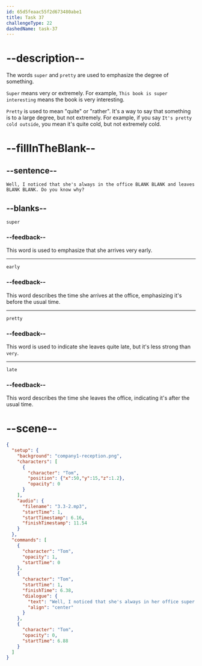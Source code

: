 ```yaml
---
id: 65d5feaac55f2d673480abe1
title: Task 37
challengeType: 22
dashedName: task-37
---
```


<!-- (Audio) Tom: Well, I noticed that she's always in the office super early and leaves pretty late. Do you know why? -->

# --description--

The words `super` and `pretty` are used to emphasize the degree of something.

`Super` means very or extremely. For example, `This book is super interesting` means the book is very interesting. 

`Pretty` is used to mean "quite" or "rather". It's a way to say that something is to a large degree, but not extremely. For example, if you say `It's pretty cold outside`, you mean it's quite cold, but not extremely cold.

# --fillInTheBlank--

## --sentence--

`Well, I noticed that she's always in the office BLANK BLANK and leaves BLANK BLANK. Do you know why?`

## --blanks--

`super`

### --feedback--

This word is used to emphasize that she arrives very early.

---

`early`

### --feedback--

This word describes the time she arrives at the office, emphasizing it's before the usual time.

---

`pretty`

### --feedback--

This word is used to indicate she leaves quite late, but it's less strong than `very`.

---

`late`

### --feedback--

This word describes the time she leaves the office, indicating it's after the usual time.

# --scene--

```json
{
  "setup": {
    "background": "company1-reception.png",
    "characters": [
      {
        "character": "Tom",
        "position": {"x":50,"y":15,"z":1.2},
        "opacity": 0
      }
    ],
    "audio": {
      "filename": "3.3-2.mp3",
      "startTime": 1,
      "startTimestamp": 6.16,
      "finishTimestamp": 11.54
    }
  },
  "commands": [
    {
      "character": "Tom",
      "opacity": 1,
      "startTime": 0
    },
    {
      "character": "Tom",
      "startTime": 1,
      "finishTime": 6.38,
      "dialogue": {
        "text": "Well, I noticed that she's always in her office super early and leaves pretty late. Do you know why?",
        "align": "center"
      }
    },
    {
      "character": "Tom",
      "opacity": 0,
      "startTime": 6.88
    }
  ]
}
```
